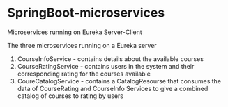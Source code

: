# SpringBoot-microservices
Microservices running on Eureka Server-Client

The three microservices running on a Eureka server

1. CourseInfoService - contains details about the available courses
2. CourseRatingService - contains users in the system and their corresponding rating for the courses available
3. CoureCatalogService - contains a CatalogResourse that consumes the data of CourseRating and 
                        CourseInfo Services to give a combined catalog of courses to rating by users
                        
                   
